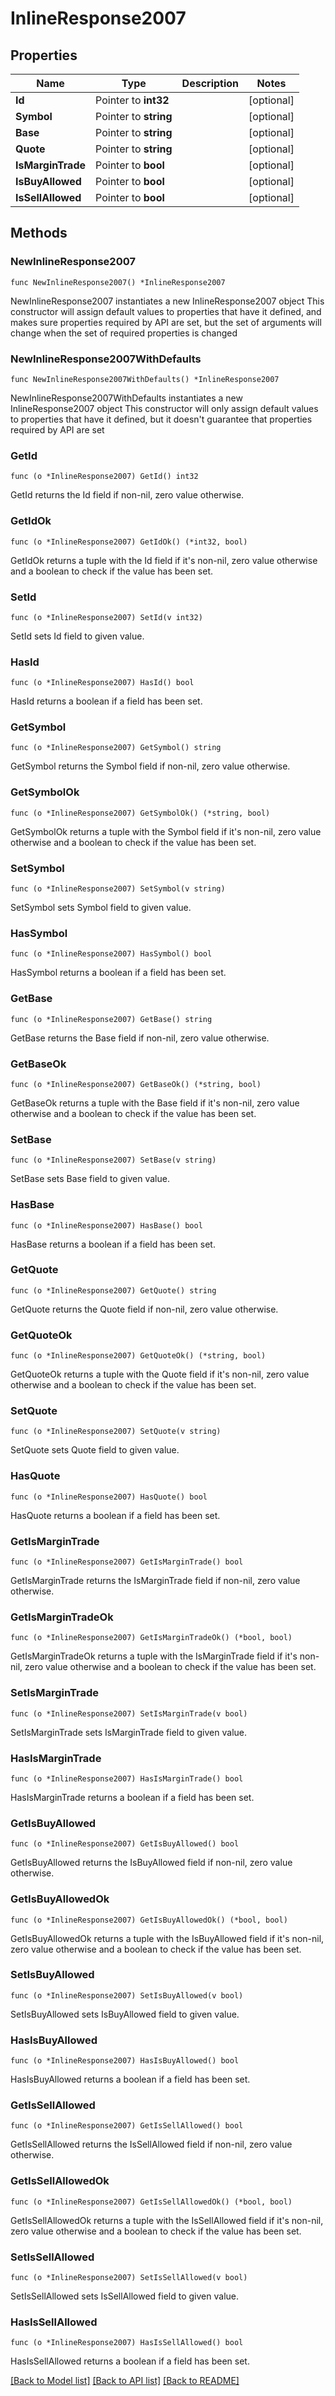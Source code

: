 # InlineResponse2007

## Properties

Name | Type | Description | Notes
------------ | ------------- | ------------- | -------------
**Id** | Pointer to **int32** |  | [optional] 
**Symbol** | Pointer to **string** |  | [optional] 
**Base** | Pointer to **string** |  | [optional] 
**Quote** | Pointer to **string** |  | [optional] 
**IsMarginTrade** | Pointer to **bool** |  | [optional] 
**IsBuyAllowed** | Pointer to **bool** |  | [optional] 
**IsSellAllowed** | Pointer to **bool** |  | [optional] 

## Methods

### NewInlineResponse2007

`func NewInlineResponse2007() *InlineResponse2007`

NewInlineResponse2007 instantiates a new InlineResponse2007 object
This constructor will assign default values to properties that have it defined,
and makes sure properties required by API are set, but the set of arguments
will change when the set of required properties is changed

### NewInlineResponse2007WithDefaults

`func NewInlineResponse2007WithDefaults() *InlineResponse2007`

NewInlineResponse2007WithDefaults instantiates a new InlineResponse2007 object
This constructor will only assign default values to properties that have it defined,
but it doesn't guarantee that properties required by API are set

### GetId

`func (o *InlineResponse2007) GetId() int32`

GetId returns the Id field if non-nil, zero value otherwise.

### GetIdOk

`func (o *InlineResponse2007) GetIdOk() (*int32, bool)`

GetIdOk returns a tuple with the Id field if it's non-nil, zero value otherwise
and a boolean to check if the value has been set.

### SetId

`func (o *InlineResponse2007) SetId(v int32)`

SetId sets Id field to given value.

### HasId

`func (o *InlineResponse2007) HasId() bool`

HasId returns a boolean if a field has been set.

### GetSymbol

`func (o *InlineResponse2007) GetSymbol() string`

GetSymbol returns the Symbol field if non-nil, zero value otherwise.

### GetSymbolOk

`func (o *InlineResponse2007) GetSymbolOk() (*string, bool)`

GetSymbolOk returns a tuple with the Symbol field if it's non-nil, zero value otherwise
and a boolean to check if the value has been set.

### SetSymbol

`func (o *InlineResponse2007) SetSymbol(v string)`

SetSymbol sets Symbol field to given value.

### HasSymbol

`func (o *InlineResponse2007) HasSymbol() bool`

HasSymbol returns a boolean if a field has been set.

### GetBase

`func (o *InlineResponse2007) GetBase() string`

GetBase returns the Base field if non-nil, zero value otherwise.

### GetBaseOk

`func (o *InlineResponse2007) GetBaseOk() (*string, bool)`

GetBaseOk returns a tuple with the Base field if it's non-nil, zero value otherwise
and a boolean to check if the value has been set.

### SetBase

`func (o *InlineResponse2007) SetBase(v string)`

SetBase sets Base field to given value.

### HasBase

`func (o *InlineResponse2007) HasBase() bool`

HasBase returns a boolean if a field has been set.

### GetQuote

`func (o *InlineResponse2007) GetQuote() string`

GetQuote returns the Quote field if non-nil, zero value otherwise.

### GetQuoteOk

`func (o *InlineResponse2007) GetQuoteOk() (*string, bool)`

GetQuoteOk returns a tuple with the Quote field if it's non-nil, zero value otherwise
and a boolean to check if the value has been set.

### SetQuote

`func (o *InlineResponse2007) SetQuote(v string)`

SetQuote sets Quote field to given value.

### HasQuote

`func (o *InlineResponse2007) HasQuote() bool`

HasQuote returns a boolean if a field has been set.

### GetIsMarginTrade

`func (o *InlineResponse2007) GetIsMarginTrade() bool`

GetIsMarginTrade returns the IsMarginTrade field if non-nil, zero value otherwise.

### GetIsMarginTradeOk

`func (o *InlineResponse2007) GetIsMarginTradeOk() (*bool, bool)`

GetIsMarginTradeOk returns a tuple with the IsMarginTrade field if it's non-nil, zero value otherwise
and a boolean to check if the value has been set.

### SetIsMarginTrade

`func (o *InlineResponse2007) SetIsMarginTrade(v bool)`

SetIsMarginTrade sets IsMarginTrade field to given value.

### HasIsMarginTrade

`func (o *InlineResponse2007) HasIsMarginTrade() bool`

HasIsMarginTrade returns a boolean if a field has been set.

### GetIsBuyAllowed

`func (o *InlineResponse2007) GetIsBuyAllowed() bool`

GetIsBuyAllowed returns the IsBuyAllowed field if non-nil, zero value otherwise.

### GetIsBuyAllowedOk

`func (o *InlineResponse2007) GetIsBuyAllowedOk() (*bool, bool)`

GetIsBuyAllowedOk returns a tuple with the IsBuyAllowed field if it's non-nil, zero value otherwise
and a boolean to check if the value has been set.

### SetIsBuyAllowed

`func (o *InlineResponse2007) SetIsBuyAllowed(v bool)`

SetIsBuyAllowed sets IsBuyAllowed field to given value.

### HasIsBuyAllowed

`func (o *InlineResponse2007) HasIsBuyAllowed() bool`

HasIsBuyAllowed returns a boolean if a field has been set.

### GetIsSellAllowed

`func (o *InlineResponse2007) GetIsSellAllowed() bool`

GetIsSellAllowed returns the IsSellAllowed field if non-nil, zero value otherwise.

### GetIsSellAllowedOk

`func (o *InlineResponse2007) GetIsSellAllowedOk() (*bool, bool)`

GetIsSellAllowedOk returns a tuple with the IsSellAllowed field if it's non-nil, zero value otherwise
and a boolean to check if the value has been set.

### SetIsSellAllowed

`func (o *InlineResponse2007) SetIsSellAllowed(v bool)`

SetIsSellAllowed sets IsSellAllowed field to given value.

### HasIsSellAllowed

`func (o *InlineResponse2007) HasIsSellAllowed() bool`

HasIsSellAllowed returns a boolean if a field has been set.


[[Back to Model list]](../README.md#documentation-for-models) [[Back to API list]](../README.md#documentation-for-api-endpoints) [[Back to README]](../README.md)


